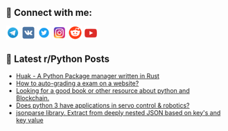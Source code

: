 ## 🔎 Connect with me:
[<img src="https://github.com/bullbesh/bullbesh/blob/main/images/Telegram.png" width="32" height="32" />](https://t.me/bullbesh)
[<img src="https://github.com/bullbesh/bullbesh/blob/main/images/VK.png" width="32" height="32" />](https://vk.com/bullbesh)
[<img src="https://github.com/bullbesh/bullbesh/blob/main/images/Twitter.png" width="32" height="32" />](https://twitter.com/bullbesh1)
[<img src="https://github.com/bullbesh/bullbesh/blob/main/images/Instagram.png" width="32" height="32" />](https://www.instagram.com/bullbesh)
[<img src="https://github.com/bullbesh/bullbesh/blob/main/images/Reddit.png" width="32" height="32" />](https://www.reddit.com/user/bullbesh)
[<img src="https://github.com/bullbesh/bullbesh/blob/main/images/YouTube.png" width="32" height="32" />](https://www.youtube.com/channel/UCtfjRs6uzgq5mfm8S06WTcg)

## 📕 Latest r/Python Posts
<!-- BLOG-POST-LIST:START -->
- [Huak - A Python Package manager written in Rust](https://www.reddit.com/r/Python/comments/xfibbd/huak_a_python_package_manager_written_in_rust/)
- [How to auto-grading a exam on a website?](https://www.reddit.com/r/Python/comments/xffxqe/how_to_autograding_a_exam_on_a_website/)
- [Looking for a good book or other resource about python and Blockchain.](https://www.reddit.com/r/Python/comments/xfdo9t/looking_for_a_good_book_or_other_resource_about/)
- [Does python 3 have applications in servo control &amp; robotics?](https://www.reddit.com/r/Python/comments/xfb95j/does_python_3_have_applications_in_servo_control/)
- [jsonparse library. Extract from deeply nested JSON based on key&#39;s and key value](https://www.reddit.com/r/Python/comments/xf863f/jsonparse_library_extract_from_deeply_nested_json/)
<!-- BLOG-POST-LIST:END -->
